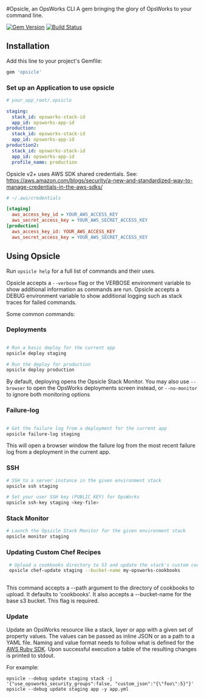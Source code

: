 #Opsicle, an OpsWorks CLI
A gem bringing the glory of OpsWorks to your command line.

[![Gem Version](https://badge.fury.io/rb/opsicle.png)](http://badge.fury.io/rb/opsicle)
[![Build Status](https://travis-ci.org/sportngin/opsicle.png?branch=master)](https://travis-ci.org/sportngin/opsicle)

## Installation
Add this line to your project's Gemfile:

```ruby
gem 'opsicle'
```

### Set up an Application to use opsicle

```yaml
# your_app_root/.opsicle

staging:
  stack_id: opsworks-stack-id
  app_id: opsworks-app-id
production:
  stack_id: opsworks-stack-id
  app_id: opsworks-app-id
production2:
  stack_id: opsworks-stack-id
  app_id: opsworks-app-id
  profile_name: production
```

Opsicle v2+ uses AWS SDK shared credentials.  See: https://aws.amazon.com/blogs/security/a-new-and-standardized-way-to-manage-credentials-in-the-aws-sdks/
```ini
# ~/.aws/credentials

[staging]
  aws_access_key_id = YOUR_AWS_ACCESS_KEY
  aws_secret_access_key = YOUR_AWS_SECRET_ACCESS_KEY
[production]
  aws_access_key_id: YOUR_AWS_ACCESS_KEY
  aws_secret_access_key = YOUR_AWS_SECRET_ACCESS_KEY
```

## Using Opsicle

Run `opsicle help` for a full list of commands and their uses.

Opsicle accepts a `--verbose` flag or the VERBOSE environment variable to show additional information as commands are run.
Opsicle accepts a DEBUG environment variable to show additional logging such as stack traces for failed commands.

Some common commands:

### Deployments
```bash

# Run a basic deploy for the current app
opsicle deploy staging

# Run the deploy for production
opsicle deploy production

```
By default, deploying opens the Opsicle Stack Monitor.
You may also use `--browser` to open the OpsWorks deployments screen instead,
or `--no-monitor` to ignore both monitoring options

### Failure-log
```bash

# Get the failure log from a deployment for the current app
opsicle failure-log staging
```

This will open a browser window the failure log from the most recent failure log from
a deployment in the current app.

### SSH
```bash
# SSH to a server instance in the given environment stack
opsicle ssh staging

# Set your user SSH key (PUBLIC KEY) for OpsWorks
opsicle ssh-key staging <key-file>

```

### Stack Monitor
```bash
# Launch the Opsicle Stack Monitor for the given environment stack
opsicle monitor staging

```
### Updating Custom Chef Recipes
```bash
 # Upload a cookbooks directory to S3 and update the stack's custom cookbooks
 opsicle chef-update staging --bucket-name my-opsworks-cookbooks
 
```
This command accepts a --path argument to the directory of cookbooks to upload. It defaults to 'cookbooks'.
It also accepts a --bucket-name for the base s3 bucket. This flag is required.
 
### Update
Update an OpsWorks resource like a stack, layer or app with a given set of property values.
The values can be passed as inline JSON or as a path to a YAML file.
Naming and value format needs to follow what is defined for the [AWS Ruby SDK](http://docs.aws.amazon.com/AWSRubySDK/latest/AWS/OpsWorks/Client.html).
Upon successful execution a table of the resulting changes is printed to stdout.

For example:
```
opsicle --debug update staging stack -j '{"use_opsworks_security_groups":false, "custom_json":"{\"foo\":5}"}'
opsicle --debug update staging app -y app.yml
```

